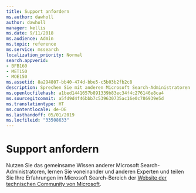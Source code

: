 ```yaml
---
title: Support anfordern
ms.author: dawholl
author: dawholl
manager: kellis
ms.date: 9/11/2018
ms.audience: Admin
ms.topic: reference
ms.service: mssearch
localization_priority: Normal
search.appverid:
- BFB160
- MET150
- MOE150
ms.assetid: 8a294807-bb40-474d-bbe5-c5b03b2fb2c8
description: Sprechen Sie mit anderen Microsoft Search-Administratoren und -Experten in der technischen Community.
ms.openlocfilehash: a1bed1441657b891339b83ec34f4c276146e8ca4
ms.sourcegitcommit: a5fd9d4f46bbb7c539630735ac16e0c786939e5d
ms.translationtype: HT
ms.contentlocale: de-DE
ms.lasthandoff: 05/01/2019
ms.locfileid: "33508633"
---
```

# <a name="get-support"></a>Support anfordern

Nutzen Sie das gemeinsame Wissen anderer Microsoft Search-Administratoren, lernen Sie voneinander und anderen Experten und teilen Sie Ihre Erfahrungen im Microsoft Search-Bereich der [Website der technischen Community von Microsoft](https://techcommunity.microsoft.com/t5/Microsoft-Search/ct-p/MicrosoftSearch).

  

